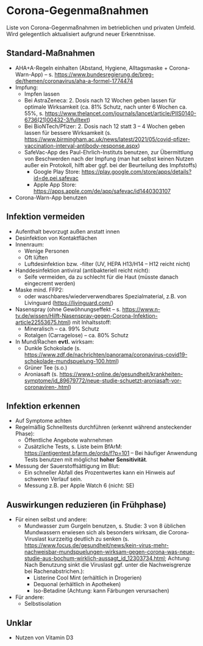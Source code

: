 # Corona-Gegenmaßnahmen
Liste von Corona-Gegenmaßnahmen im betrieblichen und privaten Umfeld. Wird gelegentlich aktualisiert aufgrund neuer Erkenntnisse.

## Standard-Maßnahmen
- AHA+A-Regeln einhalten (Abstand, Hygiene, Alltagsmaske + Corona-Warn-App) – s. https://www.bundesregierung.de/breg-de/themen/coronavirus/aha-a-formel-1774474
- Impfung:
  - Impfen lassen
  - Bei AstraZeneca: 2. Dosis nach 12 Wochen geben lassen für optimale Wirksamkeit (ca. 81% Schutz, nach unter 6 Wochen ca. 55%, s. https://www.thelancet.com/journals/lancet/article/PIIS0140-6736(21)00432-3/fulltext)
  - Bei BioNTech/Pfizer: 2. Dosis nach 12 statt 3 – 4 Wochen geben lassen für bessere Wirksamkeit (s. https://www.birmingham.ac.uk/news/latest/2021/05/covid-pfizer-vaccination-interval-antibody-response.aspx)
  - SafeVac-App des Paul-Ehrlich-Instituts benutzen, zur Übermittlung von Beschwerden nach der Impfung (man hat selbst keinen Nutzen außer ein Protokoll, hilft aber ggf. bei der Beurteilung des Impfstoffs)
    - Google Play Store: https://play.google.com/store/apps/details?id=de.pei.safevac
    - Apple App Store: https://apps.apple.com/de/app/safevac/id1440303107 
- Corona-Warn-App benutzen
## Infektion vermeiden
- Aufenthalt bevorzugt außen anstatt innen
- Desinfektion von Kontaktflächen
- Innenraum:
  - Wenige Personen
  - Oft lüften
  - Luftdesinfektion bzw. -filter (UV, HEPA H13/H14 – H12 reicht nicht)
- Handdesinfektion antiviral (antibakteriell reicht nicht):
  - Seife vermeiden, da zu schlecht für die Haut (müsste danach eingecremt werden)
- Maske mind. FFP2:
  - oder waschbares/wiederverwendbares Spezialmaterial, z.B. von Livinguard (https://livinguard.com/)
- Nasenspray (ohne Gewöhnungseffekt – s. https://www.n-tv.de/wissen/Hilft-Nasenspray-gegen-Corona-Infektion-article22553675.html) mit Inhaltsstoff:
  - Mineralisch – ca. 99% Schutz
  - Rotalgen (Carragelose) – ca. 80% Schutz
- In Mund/Rachen **evtl.** wirksam:
  - Dunkle Schokolade (s. https://www.zdf.de/nachrichten/panorama/coronavirus-covid19-schokolade-mundspuelung-100.html)
  - Grüner Tee (s.o.)
  - Aroniasaft (s. https://www.t-online.de/gesundheit/krankheiten-symptome/id_89679772/neue-studie-schuetzt-aroniasaft-vor-coronaviren-.html)
## Infektion erkennen
- Auf Symptome achten
- Regelmäßig Schnelltests durchführen (erkennt während ansteckender Phase):
  - Öffentliche Angebote wahrnehmen
  - Zusätzliche Tests, s. Liste beim BfArM: https://antigentest.bfarm.de/ords/f?p=101 – Bei häufiger Anwendung Tests benutzen mit möglichst **hoher Sensitivität**.
- Messung der Sauerstoffsättigung im Blut:
  - Ein schneller Abfall des Prozentwertes kann ein Hinweis auf schweren Verlauf sein. 
  - Messung z.B. per Apple Watch 6 (nicht: SE)
## Auswirkungen reduzieren (in Frühphase)
- Für einen selbst und andere:
  - Mundwasser zum Gurgeln benutzen, s. Studie: 3 von 8 üblichen Mundwassern erwiesen sich als besonders wirksam, die Corona-Viruslast kurzzeitig deutlich zu senken (s. https://www.focus.de/gesundheit/news/kein-virus-mehr-nachweisbar-mundspuelungen-wirksam-gegen-corona-was-neue-studie-aus-bochum-wirklich-aussagt_id_12303734.html; Achtung: Nach Benutzung sinkt die Viruslast ggf. unter die Nachweisgrenze bei Rachenabstrichen.):
    - Listerine Cool Mint (erhältlich in Drogerien)
    - Dequonal (erhältlich in Apotheken)
    - Iso-Betadine (Achtung: kann Färbungen verursachen)
- Für andere:
  - Selbstisolation
## Unklar
- Nutzen von Vitamin D3
